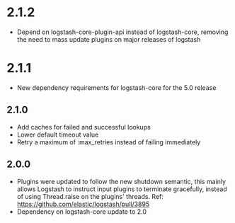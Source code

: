 # 2.1.2
  - Depend on logstash-core-plugin-api instead of logstash-core, removing the need to mass update plugins on major releases of logstash
# 2.1.1
  - New dependency requirements for logstash-core for the 5.0 release
## 2.1.0
 - Add caches for failed and successful lookups
 - Lower default timeout value
 - Retry a maximum of :max_retries instead of failing immediately

## 2.0.0
 - Plugins were updated to follow the new shutdown semantic, this mainly allows Logstash to instruct input plugins to terminate gracefully, 
   instead of using Thread.raise on the plugins' threads. Ref: https://github.com/elastic/logstash/pull/3895
 - Dependency on logstash-core update to 2.0

